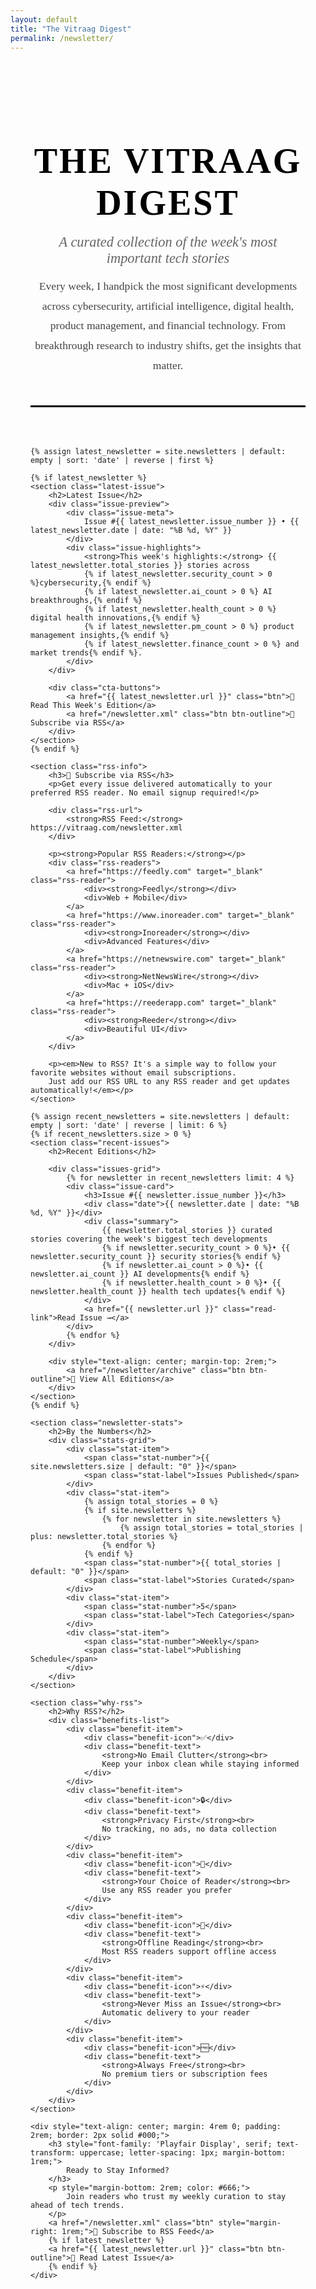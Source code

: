 ```yaml
---
layout: default
title: "The Vitraag Digest"
permalink: /newsletter/
---
```


<style>
    @import url('https://fonts.googleapis.com/css2?family=Playfair+Display:wght@400;700;900&family=Source+Serif+Pro:wght@400;600;700&display=swap');
    
    .newsletter-landing {
        max-width: 900px;
        margin: 0 auto;
        padding: 3rem 2rem;
        font-family: 'Source Serif Pro', Georgia, serif;
    }
    
    .masthead {
        text-align: center;
        margin-bottom: 4rem;
        border-bottom: 3px solid #000;
        padding-bottom: 3rem;
    }
    
    .masthead h1 {
        font-family: 'Playfair Display', serif;
        font-size: 3.5rem;
        font-weight: 900;
        letter-spacing: 3px;
        text-transform: uppercase;
        color: #000;
        margin-bottom: 1rem;
        line-height: 1.2;
    }
    
    .tagline {
        font-size: 1.4rem;
        color: #666;
        font-style: italic;
        margin-bottom: 1rem;
    }
    
    .description {
        font-size: 1.1rem;
        line-height: 1.8;
        color: #444;
        max-width: 600px;
        margin: 0 auto;
    }
    
    .latest-issue {
        background: #f8f8f8;
        border: 3px solid #000;
        padding: 3rem;
        margin: 3rem 0;
        text-align: center;
    }
    
    .latest-issue h2 {
        font-family: 'Playfair Display', serif;
        font-size: 2rem;
        text-transform: uppercase;
        letter-spacing: 2px;
        margin-bottom: 1.5rem;
        color: #000;
    }
    
    .issue-preview {
        margin: 2rem 0;
    }
    
    .issue-meta {
        font-size: 1.2rem;
        color: #666;
        margin-bottom: 1rem;
    }
    
    .issue-highlights {
        font-size: 1.1rem;
        line-height: 1.7;
        color: #444;
        margin-bottom: 2rem;
    }
    
    .cta-buttons {
        margin: 2rem 0;
    }
    
    .btn {
        display: inline-block;
        padding: 1rem 2rem;
        margin: 0.5rem;
        border: 2px solid #000;
        background: #000;
        color: #fff;
        text-decoration: none;
        font-weight: 700;
        text-transform: uppercase;
        letter-spacing: 1px;
        transition: all 0.3s ease;
        font-size: 1rem;
    }
    
    .btn:hover {
        background: #fff;
        color: #000;
    }
    
    .btn-outline {
        background: #fff;
        color: #000;
    }
    
    .btn-outline:hover {
        background: #000;
        color: #fff;
    }
    
    .rss-info {
        background: #fff;
        border: 2px solid #000;
        padding: 2rem;
        margin: 3rem 0;
    }
    
    .rss-info h3 {
        font-family: 'Playfair Display', serif;
        font-size: 1.5rem;
        text-transform: uppercase;
        letter-spacing: 1px;
        margin-bottom: 1rem;
        color: #000;
    }
    
    .rss-url {
        background: #f0f0f0;
        padding: 1rem;
        margin: 1rem 0;
        font-family: 'Courier New', monospace;
        border: 1px solid #ccc;
        word-break: break-all;
    }
    
    .rss-readers {
        display: grid;
        grid-template-columns: repeat(auto-fit, minmax(120px, 1fr));
        gap: 1rem;
        margin: 1.5rem 0;
    }
    
    .rss-reader {
        text-align: center;
        padding: 1rem;
        border: 1px solid #ddd;
        text-decoration: none;
        color: #000;
        transition: all 0.3s ease;
    }
    
    .rss-reader:hover {
        border-color: #000;
        background: #f8f8f8;
    }
    
    .recent-issues {
        margin: 4rem 0;
    }
    
    .recent-issues h2 {
        font-family: 'Playfair Display', serif;
        font-size: 2rem;
        text-transform: uppercase;
        letter-spacing: 1px;
        margin-bottom: 2rem;
        text-align: center;
        color: #000;
    }
    
    .issues-grid {
        display: grid;
        grid-template-columns: repeat(auto-fit, minmax(300px, 1fr));
        gap: 2rem;
        margin: 2rem 0;
    }
    
    .issue-card {
        border: 2px solid #000;
        padding: 2rem;
        background: #fff;
        transition: all 0.3s ease;
    }
    
    .issue-card:hover {
        background: #f8f8f8;
    }
    
    .issue-card h3 {
        font-family: 'Playfair Display', serif;
        font-size: 1.3rem;
        margin-bottom: 0.5rem;
        color: #000;
    }
    
    .issue-card .date {
        color: #666;
        font-size: 0.9rem;
        margin-bottom: 1rem;
    }
    
    .issue-card .summary {
        color: #444;
        line-height: 1.6;
        margin-bottom: 1rem;
    }
    
    .issue-card .read-link {
        color: #0066cc;
        text-decoration: none;
        font-weight: 600;
        text-transform: uppercase;
        letter-spacing: 0.5px;
        font-size: 0.9rem;
    }
    
    .issue-card .read-link:hover {
        text-decoration: underline;
    }
    
    .newsletter-stats {
        background: #000;
        color: #fff;
        padding: 3rem 2rem;
        margin: 4rem 0;
        text-align: center;
    }
    
    .newsletter-stats h2 {
        font-family: 'Playfair Display', serif;
        font-size: 2rem;
        margin-bottom: 2rem;
        text-transform: uppercase;
        letter-spacing: 1px;
    }
    
    .stats-grid {
        display: grid;
        grid-template-columns: repeat(auto-fit, minmax(150px, 1fr));
        gap: 2rem;
    }
    
    .stat-item {
        text-align: center;
    }
    
    .stat-number {
        font-size: 2.5rem;
        font-weight: 700;
        display: block;
        margin-bottom: 0.5rem;
    }
    
    .stat-label {
        font-size: 0.9rem;
        opacity: 0.8;
        text-transform: uppercase;
        letter-spacing: 1px;
    }
    
    .why-rss {
        margin: 4rem 0;
        padding: 3rem;
        background: #f8f8f8;
        border-left: 6px solid #000;
    }
    
    .why-rss h2 {
        font-family: 'Playfair Display', serif;
        font-size: 1.8rem;
        margin-bottom: 2rem;
        text-transform: uppercase;
        letter-spacing: 1px;
        color: #000;
    }
    
    .benefits-list {
        display: grid;
        grid-template-columns: repeat(auto-fit, minmax(250px, 1fr));
        gap: 1.5rem;
    }
    
    .benefit-item {
        display: flex;
        align-items: flex-start;
        gap: 1rem;
    }
    
    .benefit-icon {
        font-size: 1.5rem;
        color: #000;
        margin-top: 0.2rem;
    }
    
    .benefit-text {
        color: #444;
        line-height: 1.6;
    }
    
    /* Responsive design */
    @media (max-width: 768px) {
        .newsletter-landing {
            padding: 2rem 1rem;
        }
        
        .masthead h1 {
            font-size: 2.5rem;
            letter-spacing: 1px;
        }
        
        .latest-issue {
            padding: 2rem 1rem;
        }
        
        .btn {
            display: block;
            margin: 0.5rem 0;
            text-align: center;
        }
        
        .stats-grid {
            grid-template-columns: repeat(2, 1fr);
        }
        
        .rss-readers {
            grid-template-columns: repeat(2, 1fr);
        }
    }
</style>

<div class="newsletter-landing">
    <header class="masthead">
        <h1>The Vitraag Digest</h1>
        <div class="tagline">A curated collection of the week's most important tech stories</div>
        <div class="description">
            Every week, I handpick the most significant developments across cybersecurity, 
            artificial intelligence, digital health, product management, and financial technology. 
            From breakthrough research to industry shifts, get the insights that matter.
        </div>
    </header>

    {% assign latest_newsletter = site.newsletters | default: empty | sort: 'date' | reverse | first %}
    
    {% if latest_newsletter %}
    <section class="latest-issue">
        <h2>Latest Issue</h2>
        <div class="issue-preview">
            <div class="issue-meta">
                Issue #{{ latest_newsletter.issue_number }} • {{ latest_newsletter.date | date: "%B %d, %Y" }}
            </div>
            <div class="issue-highlights">
                <strong>This week's highlights:</strong> {{ latest_newsletter.total_stories }} stories across 
                {% if latest_newsletter.security_count > 0 %}cybersecurity,{% endif %}
                {% if latest_newsletter.ai_count > 0 %} AI breakthroughs,{% endif %}
                {% if latest_newsletter.health_count > 0 %} digital health innovations,{% endif %}
                {% if latest_newsletter.pm_count > 0 %} product management insights,{% endif %}
                {% if latest_newsletter.finance_count > 0 %} and market trends{% endif %}.
            </div>
        </div>
        
        <div class="cta-buttons">
            <a href="{{ latest_newsletter.url }}" class="btn">📖 Read This Week's Edition</a>
            <a href="/newsletter.xml" class="btn btn-outline">📡 Subscribe via RSS</a>
        </div>
    </section>
    {% endif %}

    <section class="rss-info">
        <h3>🚀 Subscribe via RSS</h3>
        <p>Get every issue delivered automatically to your preferred RSS reader. No email signup required!</p>
        
        <div class="rss-url">
            <strong>RSS Feed:</strong> https://vitraag.com/newsletter.xml
        </div>
        
        <p><strong>Popular RSS Readers:</strong></p>
        <div class="rss-readers">
            <a href="https://feedly.com" target="_blank" class="rss-reader">
                <div><strong>Feedly</strong></div>
                <div>Web + Mobile</div>
            </a>
            <a href="https://www.inoreader.com" target="_blank" class="rss-reader">
                <div><strong>Inoreader</strong></div>
                <div>Advanced Features</div>
            </a>
            <a href="https://netnewswire.com" target="_blank" class="rss-reader">
                <div><strong>NetNewsWire</strong></div>
                <div>Mac + iOS</div>
            </a>
            <a href="https://reederapp.com" target="_blank" class="rss-reader">
                <div><strong>Reeder</strong></div>
                <div>Beautiful UI</div>
            </a>
        </div>
        
        <p><em>New to RSS? It's a simple way to follow your favorite websites without email subscriptions. 
        Just add our RSS URL to any RSS reader and get updates automatically!</em></p>
    </section>

    {% assign recent_newsletters = site.newsletters | default: empty | sort: 'date' | reverse | limit: 6 %}
    {% if recent_newsletters.size > 0 %}
    <section class="recent-issues">
        <h2>Recent Editions</h2>
        
        <div class="issues-grid">
            {% for newsletter in recent_newsletters limit: 4 %}
            <div class="issue-card">
                <h3>Issue #{{ newsletter.issue_number }}</h3>
                <div class="date">{{ newsletter.date | date: "%B %d, %Y" }}</div>
                <div class="summary">
                    {{ newsletter.total_stories }} curated stories covering the week's biggest tech developments
                    {% if newsletter.security_count > 0 %}• {{ newsletter.security_count }} security stories{% endif %}
                    {% if newsletter.ai_count > 0 %}• {{ newsletter.ai_count }} AI developments{% endif %}
                    {% if newsletter.health_count > 0 %}• {{ newsletter.health_count }} health tech updates{% endif %}
                </div>
                <a href="{{ newsletter.url }}" class="read-link">Read Issue →</a>
            </div>
            {% endfor %}
        </div>
        
        <div style="text-align: center; margin-top: 2rem;">
            <a href="/newsletter/archive" class="btn btn-outline">📂 View All Editions</a>
        </div>
    </section>
    {% endif %}

    <section class="newsletter-stats">
        <h2>By the Numbers</h2>
        <div class="stats-grid">
            <div class="stat-item">
                <span class="stat-number">{{ site.newsletters.size | default: "0" }}</span>
                <span class="stat-label">Issues Published</span>
            </div>
            <div class="stat-item">
                {% assign total_stories = 0 %}
                {% if site.newsletters %}
                    {% for newsletter in site.newsletters %}
                        {% assign total_stories = total_stories | plus: newsletter.total_stories %}
                    {% endfor %}
                {% endif %}
                <span class="stat-number">{{ total_stories | default: "0" }}</span>
                <span class="stat-label">Stories Curated</span>
            </div>
            <div class="stat-item">
                <span class="stat-number">5</span>
                <span class="stat-label">Tech Categories</span>
            </div>
            <div class="stat-item">
                <span class="stat-number">Weekly</span>
                <span class="stat-label">Publishing Schedule</span>
            </div>
        </div>
    </section>

    <section class="why-rss">
        <h2>Why RSS?</h2>
        <div class="benefits-list">
            <div class="benefit-item">
                <div class="benefit-icon">✅</div>
                <div class="benefit-text">
                    <strong>No Email Clutter</strong><br>
                    Keep your inbox clean while staying informed
                </div>
            </div>
            <div class="benefit-item">
                <div class="benefit-icon">🔒</div>
                <div class="benefit-text">
                    <strong>Privacy First</strong><br>
                    No tracking, no ads, no data collection
                </div>
            </div>
            <div class="benefit-item">
                <div class="benefit-icon">📱</div>
                <div class="benefit-text">
                    <strong>Your Choice of Reader</strong><br>
                    Use any RSS reader you prefer
                </div>
            </div>
            <div class="benefit-item">
                <div class="benefit-icon">📴</div>
                <div class="benefit-text">
                    <strong>Offline Reading</strong><br>
                    Most RSS readers support offline access
                </div>
            </div>
            <div class="benefit-item">
                <div class="benefit-icon">⚡</div>
                <div class="benefit-text">
                    <strong>Never Miss an Issue</strong><br>
                    Automatic delivery to your reader
                </div>
            </div>
            <div class="benefit-item">
                <div class="benefit-icon">🆓</div>
                <div class="benefit-text">
                    <strong>Always Free</strong><br>
                    No premium tiers or subscription fees
                </div>
            </div>
        </div>
    </section>

    <div style="text-align: center; margin: 4rem 0; padding: 2rem; border: 2px solid #000;">
        <h3 style="font-family: 'Playfair Display', serif; text-transform: uppercase; letter-spacing: 1px; margin-bottom: 1rem;">
            Ready to Stay Informed?
        </h3>
        <p style="margin-bottom: 2rem; color: #666;">
            Join readers who trust my weekly curation to stay ahead of tech trends.
        </p>
        <a href="/newsletter.xml" class="btn" style="margin-right: 1rem;">📡 Subscribe to RSS Feed</a>
        {% if latest_newsletter %}
        <a href="{{ latest_newsletter.url }}" class="btn btn-outline">📖 Read Latest Issue</a>
        {% endif %}
    </div>
</div>